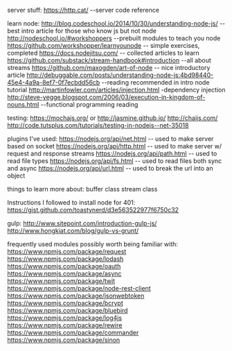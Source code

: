 server stuff:
https://http.cat/       --server code reference
  
learn node:
http://blog.codeschool.io/2014/10/30/understanding-node-js/ -- best intro article for those who know js but not node
http://nodeschool.io/#workshoppers    --prebuilt modules to teach you node
https://github.com/workshopper/learnyounode -- simple exercises, completed
https://docs.nodejitsu.com/ -- collected articles to learn
https://github.com/substack/stream-handbook#introduction --all about streams
https://github.com/maxogden/art-of-node -- nice introductory article
http://debuggable.com/posts/understanding-node-js:4bd98440-45e4-4a9a-8ef7-0f7ecbdd56cb --reading recommended in intro node tutorial
http://martinfowler.com/articles/injection.html -dependency injection
http://steve-yegge.blogspot.com/2006/03/execution-in-kingdom-of-nouns.html --functional programming reading

testing:
https://mochajs.org/    or http://jasmine.github.io/
http://chaijs.com/
http://code.tutsplus.com/tutorials/testing-in-nodejs--net-35018


plugins I've used:
  https://nodejs.org/api/net.html -- used to make server based on socket
  https://nodejs.org/api/http.html -- used to make server w/ request and response streams
  https://nodejs.org/api/path.html -- used to read file types
  https://nodejs.org/api/fs.html -- used to read files both sync and async
  https://nodejs.org/api/url.html -- used to break the url into an object

things to learn more about:
  buffer class
  stream class


Instructions I followed to install node for 401:
https://gist.github.com/toastynerd/d3e563522977f6750c32


gulp:
http://www.sitepoint.com/introduction-gulp-js/
http://www.hongkiat.com/blog/gulp-vs-grunt/


frequently used modules possibly worth being familiar with: 
https://www.npmjs.com/package/request
https://www.npmjs.com/package/lodash
https://www.npmjs.com/package/oauth
https://www.npmjs.com/package/async
https://www.npmjs.com/package/twit
https://www.npmjs.com/package/node-rest-client
https://www.npmjs.com/package/jsonwebtoken
https://www.npmjs.com/package/bcrypt
https://www.npmjs.com/package/bluebird
https://www.npmjs.com/package/log4js
https://www.npmjs.com/package/rewire
https://www.npmjs.com/package/commander
https://www.npmjs.com/package/sinon
